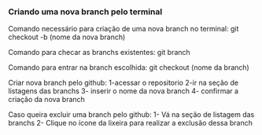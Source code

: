 ### Criando uma nova branch pelo terminal

Comando necessário para criação de uma nova branch no terminal:
git checkout -b (nome da nova branch)

Comando para  checar as branchs existentes:
git branch

Comando para entrar na branch escolhida:
git checkout (nome da branch)

Criar nova branch pelo github:
1-acessar o repositorio
2-ir na seção de listagens das branchs
3- inserir o nome da nova branch
4- confirmar a criação da nova branch

Caso queira excluir uma branch pelo github:
1- Vá na seção de listagem das branchs
2- Clique no ícone da lixeira para realizar a exclusão dessa branch

